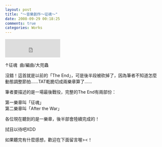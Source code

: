 ```yaml
---
layout: post
title: "～音樂創作～征魂～"
date: 2008-09-29 00:18:25
comments: true
categories: Works
---
```

<p><iframe marginwidth="0" marginheight="0" src="http://vlog.xuite.net/vlog/guest/external.php?media_id=NXVwZnpMLTE0NTkwMzcuZmx2&amp;pt=2&amp;ar=1&amp;as=1&amp;pw=180" scrolling="no" width="180" frameborder="0" height="60"></iframe></p><p>&uarr;征魂&nbsp; 曲/編曲/大兜蟲</p><p>沒錯！這首就是以前的「The End」，可是後半段被砍掉了，因為筆者不知道怎麼動態調整節拍......TAT乾脆切成兩樂章算了......</p><p>筆者要描述的是一場最後戰役，完整的The End有兩部份：</p><p>第一樂章叫「征魂」<br />第二樂章叫「After the War」</p><p>各位現在聽到的是一樂章，後半部會陸續完成的！</p><p>拭目以待吧XDD</p><p>如果聽完有什麼感想，歡迎在下面留言喔&gt;&lt;！</p>
